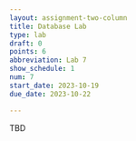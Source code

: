 ```yaml
---
layout: assignment-two-column
title: Database Lab
type: lab
draft: 0
points: 6
abbreviation: Lab 7
show_schedule: 1
num: 7
start_date: 2023-10-19
due_date: 2023-10-22

---
```

TBD
